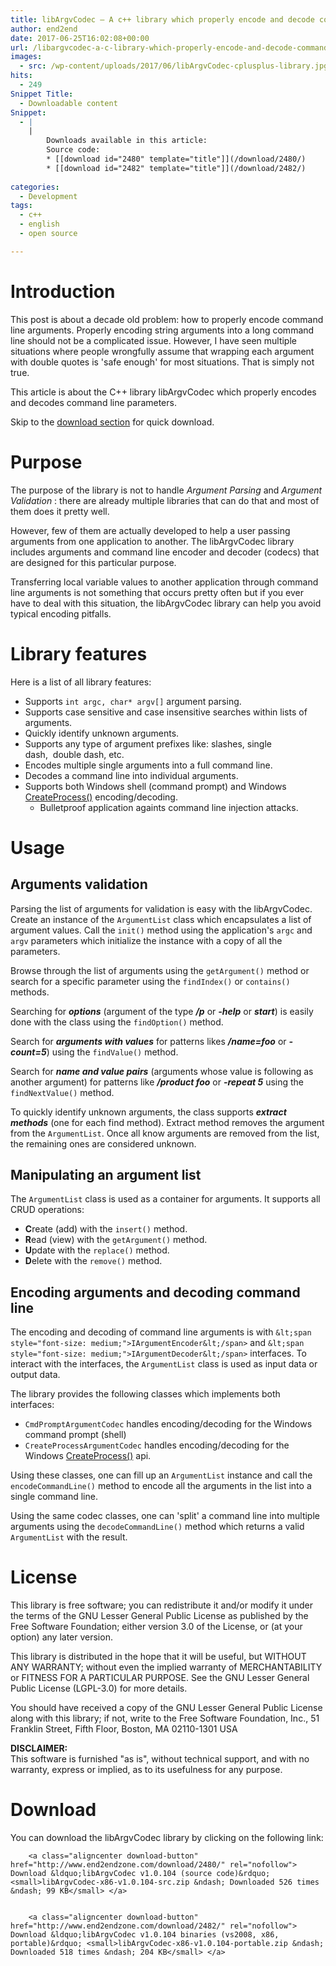 ```yaml
---
title: libArgvCodec – A c++ library which properly encode and decode command line arguments
author: end2end
date: 2017-06-25T16:02:08+00:00
url: /libargvcodec-a-c-library-which-properly-encode-and-decode-command-line-arguments/
images:
  - src: /wp-content/uploads/2017/06/libArgvCodec-cplusplus-library.jpg
hits:
  - 249
Snippet Title:
  - Downloadable content
Snippet:
  - |
    |
        Downloads available in this article:
        Source code:
        * [[download id="2480" template="title"]](/download/2480/)
        * [[download id="2482" template="title"]](/download/2482/)
        
categories:
  - Development
tags:
  - c++
  - english
  - open source

---
```

# Introduction

This post is about a decade old problem: how to properly encode command line arguments. Properly encoding string arguments into a long command line should not be a complicated issue. However, I have seen multiple situations where people wrongfully assume that wrapping each argument with double quotes is 'safe enough' for most situations. That is simply not true.<!--more-->

This article is about the C++ library libArgvCodec which properly encodes and decodes command line parameters.

Skip to the [download section](#Download) for quick download.

# Purpose

The purpose of the library is not to handle _Argument Parsing_ and _Argument Validation_ : there are already multiple libraries that can do that and most of them does it pretty well.

However, few of them are actually developed to help a user passing arguments from one application to another. The libArgvCodec library includes arguments and command line encoder and decoder (codecs) that are designed for this particular purpose.

Transferring local variable values to another application through command line arguments is not something that occurs pretty often but if you ever have to deal with this situation, the libArgvCodec library can help you avoid typical encoding pitfalls.

# Library features

Here is a list of all library features:

  * Supports `int argc, char* argv[]` argument parsing.
  * Supports case sensitive and case insensitive searches within lists of arguments.
  * Quickly identify unknown arguments.
  * Supports any type of argument prefixes like: slashes, single dash,&nbsp;&nbsp;double dash, etc.
  * Encodes multiple single arguments into a full command line.
  * Decodes a command line into individual arguments.
* Supports both Windows shell (command prompt) and Windows [CreateProcess()](http://msdn.microsoft.com/en-us/library/windows/desktop/ms682425(v=vs.85).aspx) encoding/decoding.
  * Bulletproof application againts command line injection attacks.

# Usage

## Arguments validation

Parsing the list of arguments for validation is easy with the libArgvCodec. Create an instance of the `ArgumentList` class which encapsulates a list of argument values. Call the `init()` method using the application's `argc` and `argv` parameters which initialize the instance with a copy of all the parameters.

Browse through the list of arguments using the `getArgument()` method or search for a specific parameter using the `findIndex()` or `contains()` methods.

Searching for _**options**_ (argument of the type _**/p**_ or **_-help_** or **_start_**) is easily done with the class using the `findOption()` method.

Search for **_arguments with values_** for patterns likes _**/name=foo**_ or **_-count=5_**) using the `findValue()` method.

Search for _**name and value pairs**_ (arguments whose value is following as another argument) for patterns like **_/product foo_** or **_-repeat 5_** using the `findNextValue()` method.

To quickly identify unknown arguments, the class supports **_extract methods_** (one for each find method). Extract method removes the argument from the `ArgumentList`. Once all know arguments are removed from the list, the remaining ones are considered unknown.

## Manipulating an argument list

The `ArgumentList` class is used as a container for arguments. It supports all CRUD operations:

* **C**reate (add) with the `insert()` method.
* **R**ead (view) with the `getArgument()` method.
* **U**pdate with the `replace()` method.
* **D**elete with the `remove()` method.

## Encoding arguments and decoding command line

The encoding and decoding of command line arguments is  with `&lt;span style="font-size: medium;">IArgumentEncoder&lt;/span>` and `&lt;span style="font-size: medium;">IArgumentDecoder&lt;/span>` interfaces. To interact with the interfaces,&nbsp;the `ArgumentList` class is used as input data or output data.

The library provides the following classes which implements both interfaces:

* `CmdPromptArgumentCodec` handles encoding/decoding for the Windows command prompt (shell)
* `CreateProcessArgumentCodec` handles encoding/decoding for the Windows [CreateProcess()](http://msdn.microsoft.com/en-us/library/windows/desktop/ms682425(v=vs.85).aspx) api.

Using these classes, one can fill up an `ArgumentList` instance and call the `encodeCommandLine()` method to encode all the arguments in the list into a single command line.

Using the same codec classes, one can 'split' a command line into multiple arguments using the `decodeCommandLine()` method which returns a valid `ArgumentList` with the result.

# License

This library is free software; you can redistribute it and/or modify it under the terms of the GNU Lesser General Public License as published by the Free Software Foundation; either version 3.0 of the License, or (at your option) any later version.

This library is distributed in the hope that it will be useful, but WITHOUT ANY WARRANTY; without even the implied warranty of MERCHANTABILITY or FITNESS FOR A PARTICULAR PURPOSE. See the GNU Lesser General Public License (LGPL-3.0) for more details.

You should have received a copy of the GNU Lesser General Public License along with this library; if not, write to the Free Software Foundation, Inc., 51 Franklin Street, Fifth Floor, Boston, MA 02110-1301 USA

**DISCLAIMER:**  
This software is furnished &quot;as is&quot;, without technical support, and with no warranty, express or implied, as to its usefulness for any purpose.

# Download

You can download the libArgvCodec library by clicking on the following link:  



		<a class="aligncenter download-button" href="http://www.end2endzone.com/download/2480/" rel="nofollow"> Download &ldquo;libArgvCodec v1.0.104 (source code)&rdquo; <small>libArgvCodec-x86-v1.0.104-src.zip &ndash; Downloaded 526 times &ndash; 99 KB</small> </a>


		<a class="aligncenter download-button" href="http://www.end2endzone.com/download/2482/" rel="nofollow"> Download &ldquo;libArgvCodec v1.0.104 binaries (vs2008, x86, portable)&rdquo; <small>libArgvCodec-x86-v1.0.104-portable.zip &ndash; Downloaded 518 times &ndash; 204 KB</small> </a>
